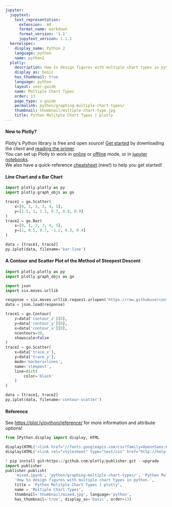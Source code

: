 ```yaml
---
jupyter:
  jupytext:
    text_representation:
      extension: .md
      format_name: markdown
      format_version: '1.1'
      jupytext_version: 1.1.1
  kernelspec:
    display_name: Python 2
    language: python
    name: python2
  plotly:
    description: How to design figures with multiple chart types in python.
    display_as: basic
    has_thumbnail: true
    language: python
    layout: user-guide
    name: Multiple Chart Types
    order: 13
    page_type: u-guide
    permalink: python/graphing-multiple-chart-types/
    thumbnail: thumbnail/multiple-chart-type.jpg
    title: Python Mulitple Chart Types | plotly
---
```


<!-- #region {"deletable": true, "editable": true} -->
#### New to Plotly?
Plotly's Python library is free and open source! [Get started](https://plot.ly/python/getting-started/) by downloading the client and [reading the primer](https://plot.ly/python/getting-started/).
<br>You can set up Plotly to work in [online](https://plot.ly/python/getting-started/#initialization-for-online-plotting) or [offline](https://plot.ly/python/getting-started/#initialization-for-offline-plotting) mode, or in [jupyter notebooks](https://plot.ly/python/getting-started/#start-plotting-online).
<br>We also have a quick-reference [cheatsheet](https://images.plot.ly/plotly-documentation/images/python_cheat_sheet.pdf) (new!) to help you get started!
<!-- #endregion -->

<!-- #region {"deletable": true, "editable": true} -->
#### Line Chart and a Bar Chart
<!-- #endregion -->

```python deletable=true editable=true
import plotly.plotly as py
import plotly.graph_objs as go

trace1 = go.Scatter(
    x=[0, 1, 2, 3, 4, 5],
    y=[1.5, 1, 1.3, 0.7, 0.8, 0.9]
)
trace2 = go.Bar(
    x=[0, 1, 2, 3, 4, 5],
    y=[1, 0.5, 0.7, -1.2, 0.3, 0.4]
)

data = [trace1, trace2]
py.iplot(data, filename='bar-line')
```

<!-- #region {"deletable": true, "editable": true} -->
#### A Contour and Scatter Plot of the Method of Steepest Descent
<!-- #endregion -->

```python deletable=true editable=true
import plotly.plotly as py
import plotly.graph_objs as go

import json
import six.moves.urllib

response = six.moves.urllib.request.urlopen('https://raw.githubusercontent.com/plotly/datasets/master/steepest.json')
data = json.load(response)

trace1 = go.Contour(
    z=data['contour_z'][0],
    y=data['contour_y'][0],
    x=data['contour_x'][0],
    ncontours=30,
    showscale=False
)
trace2 = go.Scatter(
    x=data['trace_x'],
    y=data['trace_y'],
    mode='markers+lines',
    name='steepest',
    line=dict(
        color='black'
    )
)

data = [trace1, trace2]
py.iplot(data, filename='contour-scatter')
```

<!-- #region {"deletable": true, "editable": true} -->
#### Reference
See https://plot.ly/python/reference/ for more information and attribute options!
<!-- #endregion -->

```python deletable=true editable=true
from IPython.display import display, HTML

display(HTML('<link href="//fonts.googleapis.com/css?family=Open+Sans:600,400,300,200|Inconsolata|Ubuntu+Mono:400,700" rel="stylesheet" type="text/css" />'))
display(HTML('<link rel="stylesheet" type="text/css" href="http://help.plot.ly/documentation/all_static/css/ipython-notebook-custom.css">'))

! pip install git+https://github.com/plotly/publisher.git --upgrade
import publisher
publisher.publish(
    'mixed.ipynb', 'python/graphing-multiple-chart-types/', 'Python Mulitple Chart Types | plotly',
    'How to design figures with multiple chart types in python.',
    title = 'Python Mulitple Chart Types | plotly',
    name = 'Multiple Chart Types',
    thumbnail='thumbnail/mixed.jpg', language='python',
    has_thumbnail='true', display_as='basic', order=13)
```

```python deletable=true editable=true

```